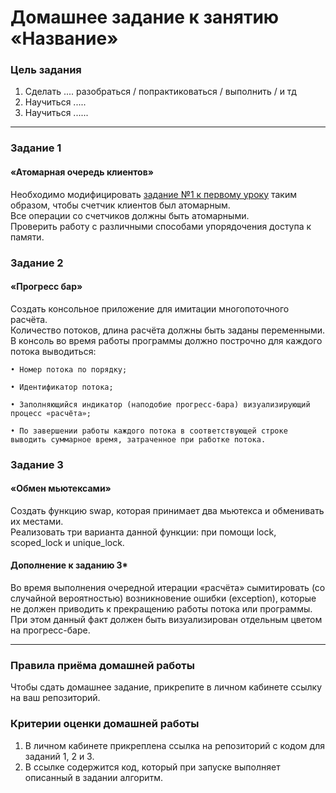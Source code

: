 # Домашнее задание к занятию «Название»

### Цель задания

1. Сделать .... разобраться / попрактиковаться / выполнить / и тд
2. Научиться .....
3. Научиться ......

------

### Задание 1

#### «Атомарная очередь клиентов»

Необходимо модифицировать [задание №1 к первому уроку](https://github.com/netology-code/map-homeworks/tree/main/01) таким образом, чтобы счетчик клиентов был атомарным.<br/>
Все операции со счетчиков должны быть атомарными.<br/>
Проверить работу с различными способами упорядочения доступа к памяти.

### Задание 2

#### «Прогресс бар»

Создать консольное приложение для имитации многопоточного расчёта.<br/>
Количество потоков, длина расчёта должны быть заданы переменными.<br/>
В консоль во время работы программы должно построчно для каждого потока выводиться:

	• Номер потока по порядку;
	
	• Идентификатор потока;
	
	• Заполняющийся индикатор (наподобие прогресс-бара) визуализирующий процесс «расчёта»;
	
	• По завершении работы каждого потока в соответствующей строке выводить суммарное время, затраченное при работке потока.

### Задание 3

#### «Обмен мьютексами»

Создать функцию swap, которая принимает два мьютекса и обменивать их местами.<br/>
Реализовать три варианта данной функции: при помощи lock, scoped_lock и unique_lock.

#### Дополнение к заданию 3*

Во время выполнения очередной итерации «расчёта» сымитировать (со случайной вероятностью) возникновение ошибки (exception), которые не должен приводить к прекращению работы потока или программы. При этом данный факт должен быть визуализирован отдельным цветом на прогресс-баре.

------

### Правила приёма домашней работы

Чтобы сдать домашнее задание, прикрепите в личном кабинете ссылку на ваш репозиторий.

### Критерии оценки домашней работы

1. В личном кабинете прикреплена ссылка на репозиторий с кодом для заданий 1, 2 и 3.
2. В ссылке содержится код, который при запуске выполняет описанный в задании алгоритм.


